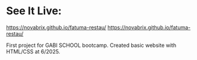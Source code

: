 # See It Live:
https://novabrix.github.io/fatuma-restau/ 
https://novabrix.github.io/fatuma-restau/ 

First project for GABI SCHOOL bootcamp. Created basic website with HTML/CSS at 6/2025. 
